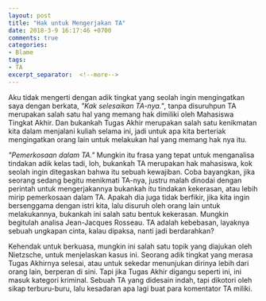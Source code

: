```yaml
---
layout: post
title: "Hak untuk Mengerjakan TA"
date: 2018-3-9 16:17:46 +0700
comments: true
categories: 
- Blame
tags:
- TA
excerpt_separator:  <!--more-->
---
```


Aku tidak mengerti dengan adik tingkat yang seolah ingin mengingatkan saya dengan berkata, *"Kak selesaikan TA-nya."*, tanpa disuruhpun TA merupakan salah satu hal yang memang hak dimiliki oleh Mahasiswa Tingkat Akhir. Dan bukankah Tugas Akhir merupakan salah satu kenikmatan kita dalam menjalani kuliah selama ini, jadi untuk apa kita berteriak mengingatkan orang lain untuk melakukan hal yang memang hak nya itu. 

*"Pemerkosaan dalam TA."* Mungkin itu frasa yang tepat untuk menganalisa tindakan adik kelas tadi, loh, bukankah TA merupakan hak mahasiswa, kok seolah ingin ditegaskan bahwa itu sebuah kewajiban. Coba bayangkan, jika seorang sedang begitu menikmati TA-nya, justru malah dinodai dengan perintah untuk mengerjakannya bukankah itu tindakan kekerasan, atau lebih mirip pemerkosaan dalam TA. Apakah dia juga tidak berfikir, jika kita ingin bersenggama dengan istri kita, lalu disuruh oleh orang lain untuk melakukannya, bukankah ini salah satu bentuk kekerasan. Mungkin begitulah analisa Jean-Jacques Rosseau. TA adalah kebebasan, layaknya sebuah ungkapan cinta, kalau dipaksa, nanti jadi berdarahkan?

Kehendak untuk berkuasa, mungkin ini salah satu topik yang diajukan oleh Nietzsche, untuk menjelaskan kasus ini. Seorang adik tingkat yang merasa Tugas Akhirnya selesai, atau untuk sekedar menunjukan dirinya lebih dari orang lain, berperan di sini. Tapi jika Tugas Akhir digangu seperti ini, ini masuk kategori kriminal. Sebuah TA yang didesain indah, tapi dikotori oleh sikap terburu-buru, lalu kesadaran apa lagi buat para komentator TA miliki.

 
